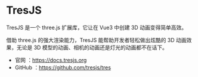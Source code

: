 # TresJS

TresJS 是一个 three.js 扩展库，它让在 Vue3 中创建 3D 动画变得简单高效。

借助 three.js 的强大渲染能力，TresJS 能帮助开发者轻松做出炫酷的 3D 动画效果，无论是 3D 模型的动画、相机的动画还是灯光的动画都不在话下。

- 官网 ：https://docs.tresjs.org
- GitHub ：https://github.com/tresjs/tres